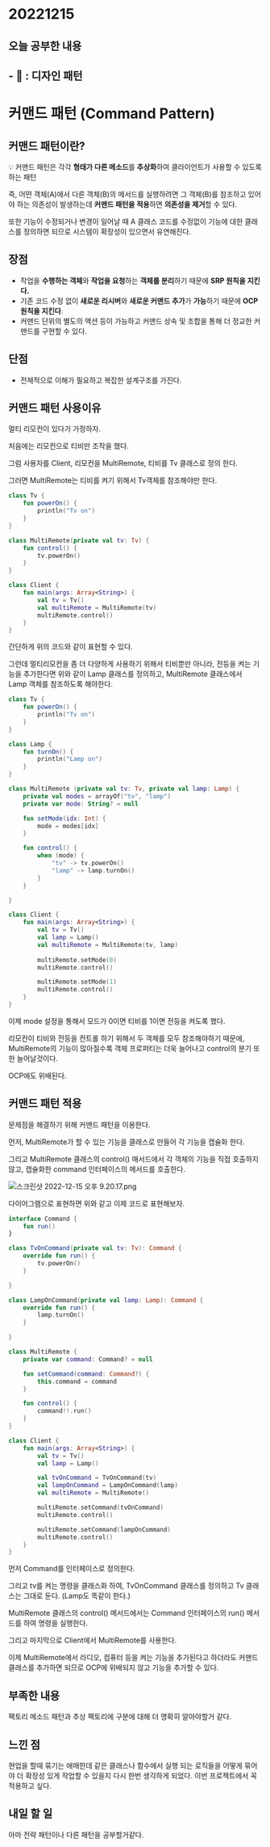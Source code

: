 # 20221215
## 오늘 공부한 내용
## - 📑 : 디자인 패턴
# 커맨드 패턴 (Command Pattern)

## 커맨드 패턴이란?

💡 커맨드 패턴은 각각 **형태가 다른 메소드**를 **추상화**하여 클라이언트가 사용할 수 있도록 하는 패턴

즉, 어떤 객체(A)에서 다른 객체(B)의 메서드를 실행하려면 그 객체(B)를 참조하고 있어야 하는 의존성이 발생하는데 **커맨드 패턴을 적용**하면 **의존성을 제거**할 수 있다.

또한 기능이 수정되거나 변경이 일어날 때 A 클래스 코드를 수정없이 기능에 대한 클래스를 정의하면 되므로 시스템이 확장성이 있으면서 유연해진다.

## 장점

- 작업을 **수행하는 객체**와 **작업을 요청**하는 **객체를 분리**하기 때문에 **SRP 원칙을 지킨다.**
- 기존 코드 수정 없이 **새로운 리시버**와 **새로운 커맨드** **추가**가 **가능**하기 때문에 **OCP** **원칙을 지킨다**.
- 커맨드 단위의 별도의 액션 등이 가능하고 커맨드 상속 및 조합을 통해 더 정교한 커맨드를 구현할 수 있다.

## 단점

- 전체적으로 이해가 필요하고 복잡한 설계구조를 가진다.

## 커맨드 패턴 사용이유

멀티 리모컨이 있다가 가정하자.

처음에는 리모컨으로 티비만 조작을 했다.

그럼 사용자를 Client, 리모컨을 MultiRemote, 티비를 Tv 클래스로 정의 한다.

그러면 MultiRemote는 티비를 켜기 위해서 Tv객체를 참조해야만 한다.

```kotlin
class Tv {
    fun powerOn() {
        println("Tv on")
    }
}

class MultiRemote(private val tv: Tv) {
    fun control() {
        tv.powerOn()
    }
}

class Client {
    fun main(args: Array<String>) {
        val tv = Tv()
        val multiRemote = MultiRemote(tv)
        multiRemote.control()
    }
}
```

간단하게 위의 코드와 같이 표현할 수 있다.

그런데 멀티리모컨을 좀 더 다양하게 사용하기 위해서 티비뿐만 아니라, 전등을 켜는 기능을 추가한다면 위와 같이 Lamp 클래스를 정의하고, MultiRemote 클래스에서 Lamp 객체를 참조하도록 해야한다.

```kotlin
class Tv {
    fun powerOn() {
        println("Tv on")
    }
}

class Lamp {
    fun turnOn() {
        println("Lamp on")
    }
}

class MultiRemote (private val tv: Tv, private val lamp: Lamp) {
    private val modes = arrayOf("tv", "lamp")
    private var mode: String? = null

    fun setMode(idx: Int) {
        mode = modes[idx]
    }

    fun control() {
        when (mode) {
            "tv" -> tv.powerOn()
            "lamp" -> lamp.turnOn()
        }
    }

}

class Client {
    fun main(args: Array<String>) {
        val tv = Tv()
        val lamp = Lamp()
        val multiRemote = MultiRemote(tv, lamp)
        
        multiRemote.setMode(0)
        multiRemote.control()

        multiRemote.setMode(1)
        multiRemote.control()
    }
}
```

이제 mode 설정을 통해서 모드가 0이면 티비를 1이면 전등을 켜도록 했다.

리모컨이 티비와 전등을 컨트롤 하기 위해서 두 객체를 모두 참조해야하기 때문에, MultiRemote의 기능이 많아질수록 객체 프로퍼티는 더욱 늘어나고 control의 분기 또한 늘어날것이다. 

OCP에도 위배된다.

## 커맨드 패턴 적용

문제점을 해결하기 위해 커맨드 패턴을 이용한다.

먼저, MultiRemote가 할 수 있는 기능을 클래스로 만들어 각 기능을 캡슐화 한다.

그리고 MultiRemote 클래스의 control() 매서드에서 각 객체의 기능을 직접 호출하지 않고, 캡슐화한 command 인터페이스의 메서드를 호출한다.

![스크린샷 2022-12-15 오후 9.20.17.png](https://s3-us-west-2.amazonaws.com/secure.notion-static.com/d2e8d837-db48-4cd5-9e92-928d3a87938e/%E1%84%89%E1%85%B3%E1%84%8F%E1%85%B3%E1%84%85%E1%85%B5%E1%86%AB%E1%84%89%E1%85%A3%E1%86%BA_2022-12-15_%E1%84%8B%E1%85%A9%E1%84%92%E1%85%AE_9.20.17.png)

다이어그램으로 표현하면 위와 같고 이제 코드로 표현해보자.

```kotlin
interface Command {
    fun run()
}

class TvOnCommand(private val tv: Tv): Command {
    override fun run() {
        tv.powerOn()
    }

}

class LampOnCommand(private val lamp: Lamp): Command {
    override fun run() {
        lamp.turnOn()
    }

}

class MultiRemote {
    private var command: Command? = null

    fun setCommand(command: Command?) {
        this.command = command
    }

    fun control() {
        command!!.run()
    }
}

class Client {
    fun main(args: Array<String>) {
        val tv = Tv()
        val lamp = Lamp()

        val tvOnCommand = TvOnCommand(tv)
        val lampOnCommand = LampOnCommand(lamp)
        val multiRemote = MultiRemote()

        multiRemote.setCommand(tvOnCommand)
        multiRemote.control()

        multiRemote.setCommand(lampOnCommand)
        multiRemote.control()
    }
}
```

먼저 Command를 인터페이스로 정의한다.

그리고 tv를 켜는 명령을 클래스화 하여, TvOnCommand 클래스를 정의하고 Tv 클래스는 그대로 둔다. (Lamp도 똑같이 한다.)

MultiRemote 클래스의 control() 메서드에서는 Command 인터페이스의 run() 메서드를 하여 명령을 실행한다.

그리고 마지막으로 Client에서 MultiRemote를 사용한다.

이제 MultiRemote에서 라디오, 컴퓨터 등을 켜는 기능을 추가된다고 하더라도 커맨드 클래스를 추가하면 되므로 OCP에 위배되지 않고 기능을 추가할 수 있다.

## 부족한 내용
팩토리 메소드 패턴과 추상 팩토리에 구분에 대해 더 명확히 알아야할거 같다.

## 느낀 점
현업을 할때 묶기는 애매한데 같은 클래스나 함수에서 실행 되는 로직들을 어떻게 묶어야 더 확장성 있게 작업할 수 있을지 다시 한번 생각하게 되었다. 이번 프로젝트에서 꼭 적용하고 싶다.

## 내일 할 일
아마 전략 패턴이나 다른 패턴을 공부할거같다.